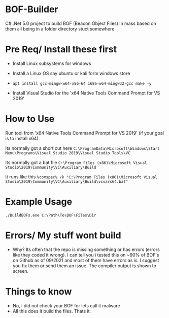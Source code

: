 # BOF-Builder
C# .Net 5.0 project to build BOF (Beacon Object Files) in mass based on them all being in a folder directory stuct somewhere

# Pre Req/ Install these first
- Install Linux subsystems for windows

- Install a Linux OS say ubuntu or kali form windows store
 
- `apt install gcc-mingw-w64-x86-64 i686-w64-mingw32-gcc make -y`

- Install Visual Studio for the 'x64 Native Tools Command Prompt for VS 2019'

# How to Use
Run tool from 'x64 Native Tools Command Prompt for VS 2019' (if your goal is to install x64)

Its normally got a short cut here `C:\ProgramData\Microsoft\Windows\Start Menu\Programs\Visual Studio 2019\Visual Studio Tools\VC`

Its normally got a bat file `C:\Program Files (x86)\Microsoft Visual Studio\2019\Community\VC\Auxiliary\Build`

It runs like this `%comspec% /k "C:\Program Files (x86)\Microsoft Visual Studio\2019\Community\VC\Auxiliary\Build\vcvars64.bat"`

# Example Usage
`./BuildBOFs.exe C:\Path\To\BOF\Files\Dir`

# Errors/ My stuff wont build
- Why? Its often that the repo is missing something or has errors (errors like they coded it wrong). I can tell you i tested this on ~90% of BOF's on Github as of 09/2021 and most of them have errors as is. I suggest you fix them or send them an issue. The compiler output is shown to screen.

# Things to know

- No, i did not check your BOF for lets call it malware
- All this does it build the files. Thats it. 
